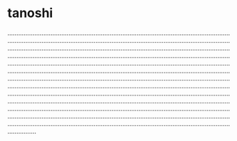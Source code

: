 # tanoshi

............................................................................................................................................................................................................................................................................................................................................................................................................................................................................................................................................................................................................................................................................................................................................................................................................................................................................................................................................................................................................................................................................................................................................................................................................................................................................................................................................................................................................................................................................................................................................................................................................................................................................................